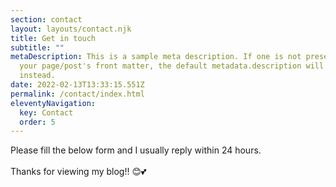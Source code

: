 ```yaml
---
section: contact
layout: layouts/contact.njk
title: Get in touch
subtitle: ""
metaDescription: This is a sample meta description. If one is not present in
  your page/post's front matter, the default metadata.description will be used
  instead.
date: 2022-02-13T13:33:15.551Z
permalink: /contact/index.html
eleventyNavigation:
  key: Contact
  order: 5
---
```

Please fill the below form and I usually reply within 24 hours.\
\
Thanks for viewing my blog!! 😊💕